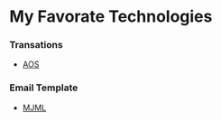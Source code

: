 # My Favorate Technologies

### Transations
- [AOS](https://michalsnik.github.io/aos/)

### Email Template
- [MJML](mjml.io)
